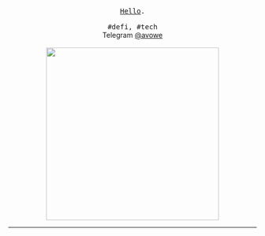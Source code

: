 <p align="center">
  <samp><a href="https://lampgram.com">Hello</a>.<br><br> #defi, #tech</samp>

  <br>
  Telegram <a href="https://t.me/avowe">@avowe</a>
  <br>
  <br>
  <img src="https://i.imgur.com/HqaslLg.gif" width="350" />
</p>

------------
